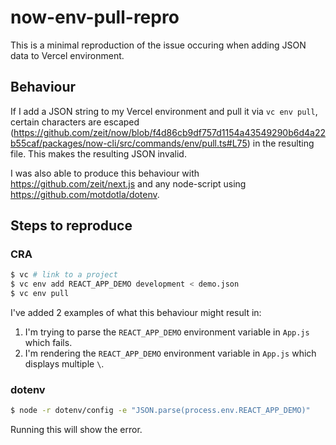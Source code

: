 # now-env-pull-repro

This is a minimal reproduction of the issue occuring when adding JSON data to Vercel environment.

## Behaviour

If I add a JSON string to my Vercel environment and pull it via `vc env pull`, certain characters are escaped (https://github.com/zeit/now/blob/f4d86cb9df757d1154a43549290b6d4a22b55caf/packages/now-cli/src/commands/env/pull.ts#L75) in the resulting file. This makes the resulting JSON invalid.

I was also able to produce this behaviour with https://github.com/zeit/next.js and any node-script using https://github.com/motdotla/dotenv.

## Steps to reproduce

### CRA

```bash
$ vc # link to a project
$ vc env add REACT_APP_DEMO development < demo.json
$ vc env pull
```

I've added 2 examples of what this behaviour might result in:

1. I'm trying to parse the `REACT_APP_DEMO` environment variable in `App.js` which fails.
2. I'm rendering the `REACT_APP_DEMO` environment variable in `App.js` which displays multiple `\`.

### dotenv

```bash
$ node -r dotenv/config -e "JSON.parse(process.env.REACT_APP_DEMO)"
```

Running this will show the error.